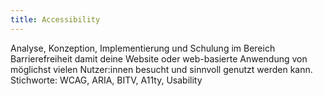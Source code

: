 ```yaml
---
title: Accessibility
---
```

Analyse, Konzeption, Implementierung und Schulung im Bereich Barrierefreiheit damit deine Website oder web-basierte Anwendung von möglichst vielen Nutzer:innen besucht und sinnvoll genutzt werden kann. Stichworte: WCAG, ARIA, BITV, A11ty, Usability
